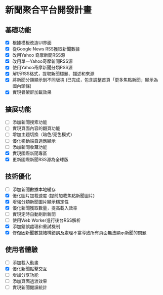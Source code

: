 # 新聞聚合平台開發計畫

## 基礎功能
- [x] 根據模板改造UI界面
- [x] 從Google News RSS獲取新聞數據
- [x] 改用Yahoo 奇摩新聞RSS源
- [x] 改用單一Yahoo奇摩新聞RSS源
- [x] 使用Yahoo奇摩新聞分類RSS源
- [x] 解析RSS格式，提取新聞標題、描述和來源
- [x] 將新聞分類顯示到不同版塊 (已完成，包含調整首頁「更多焦點新聞」顯示為國內頭條)
- [x] 實現骨架屏加載效果

## 擴展功能
- [ ] 添加新聞搜索功能
- [ ] 實現頁面內容的翻頁功能
- [ ] 增加主題切換（暗色/亮色模式）
- [ ] 優化移動端自適應顯示
- [ ] 添加新聞收藏功能
- [x] 實現國際新聞專區
- [x] 更新國際新聞RSS源為全球版

## 技術優化
- [ ] 添加新聞數據本地緩存
- [x] 優化圖片加載速度 (提前加載焦點新聞圖片)
- [x] 增強分類新聞圖片顯示穩定性
- [x] 優化新聞獲取數量，提高載入效率
- [ ] 實現定時自動刷新新聞
- [ ] 使用Web Worker進行後台RSS解析
- [x] 添加錯誤處理和重試機制
- [x] 修復因新聞數據結構錯誤及處理不當導致所有頁面無法顯示新聞的問題

## 使用者體驗
- [ ] 添加載入動畫
- [x] 優化新聞點擊交互
- [ ] 增加分享功能
- [ ] 添加頁面過渡效果
- [ ] 實現新聞閱讀統計 